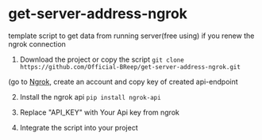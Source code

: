 # get-server-address-ngrok
template script to get data from running server(free using) if you renew the ngrok connection

1. Download the project or copy the script
```git clone https://github.com/Official-BReep/get-server-address-ngrok.git```

 (go to [Ngrok](https://ngrok.com/), create an account and copy key of created api-endpoint
  
2. Install the ngrok api
```pip install ngrok-api```

3. Replace "API_KEY" with Your Api key from ngrok

4. Integrate the script into your project
